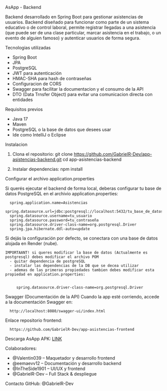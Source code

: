 AsApp - Backend

Backend desarrollado en Spring Boot para gestionar asistencias de usuarios. Backend diseñado para funcionar como parte de un sistema educativo o de control laboral, permite registrar llegadas a una asistencia (que puede ser de una clase 
particular, marcar asistencia en el trabajo, o un evento de alguien famoso) y autenticar usuarios de forma segura.

Tecnologias utilizadas
- Spring Boot
- JPA
- PostgreSQL
- JWT para autenticación  
- HMAC-SHA para hash de contraseñas  
- Configuracion de CORS
- Swagger para facilitar la documentacion y el consumo de la API
- DTO (Data Trnsfer Object) para evitar una comunicacion directa con entidades

Requisitos previos
- Java 17
- Maven
- PostgreSQL o la base de datos que desees usar
- Ide como IntelliJ o Eclipse

Instalacion

1. Clona el repositorio:
   git clone https://github.com/GabrielR-Dev/app-asistencias-backend.git
   cd app-asistencias-backend

2. Instalar dependencias:
   npm install

Configurar el archivo application.properties

Si querés ejecutar el backend de forma local, deberas configurar tu base de datos PostgreSQL en el archivio application.properties:

      spring.application.name=Asistencias
      spring.datasource.url=jdbc:postgresql://localhost:5432/tu_base_de_datos
      spring.datasource.username=tu_usuario
      spring.datasource.password=tu_contraseña
      spring.datasource.driver-class-name=org.postgresql.Driver
      spring.jpa.hibernate.ddl-auto=update
      
   Si dejás la configuración por defecto, se conectara con una base de datos alojada en Render (nube).

    IMPORTAANT! si queres modificar la base de datos (Actualmente es postgresql) debes modificar el archivo POM 
      - quitar dependencia de postgreSQL
      - instalar las dependencias de la DB que se decea utilizar
      - ademas de las primeras propiedades tambien debes modificar esta propiedad en application.properties: 

      
         spring.datasource.driver-class-name=org.postgresql.Driver


Swagger (Documentación de la API)
   Cuando la app esté corriendo, accede a la documentación Swagger en:
   
      http://localhost:8080/swagger-ui/index.html

Enlace repositorio frontend: 

      https://github.com/GabrielR-Dev/app-asistencias-frontend


Descarga AsApp APK: [LINK](https://drive.google.com/file/d/1pZZsuIG_Qk3AW2p6qiC0k-xHDSmLrK0r/view)

Colaboradores:
   - @Valentin039 – Maquetador y desarrollo frontend
   - @eemaevv12 – Documentación y desarrollo backend
   - @InTheSide1901 – UI/UX y frontend
   - @GabrielR-Dev – Full Stack & despliegue

Contacto
   GitHub: @GabrielR-Dev

  
